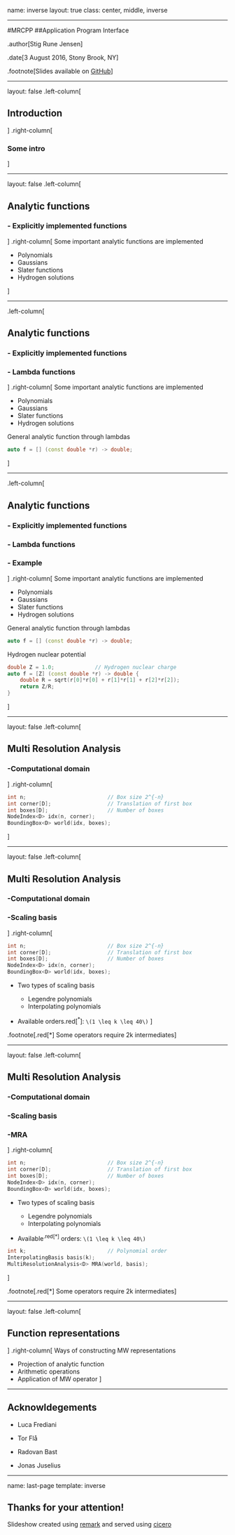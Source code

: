 name: inverse
layout: true
class: center, middle, inverse

---

#MRCPP
##Application Program Interface

.author[Stig Rune Jensen]

.date[3 August 2016, Stony Brook, NY]

.footnote[Slides available on [GitHub](https://github.com/stigrj/mrcpp-api-talk)]

---

layout: false
.left-column[
## Introduction
]
.right-column[
### Some intro
]

---

layout: false
.left-column[
## Analytic functions
### - Explicitly implemented functions
]
.right-column[
Some important analytic functions are implemented
- Polynomials
- Gaussians
- Slater functions
- Hydrogen solutions

]

---

.left-column[
## Analytic functions
### - Explicitly implemented functions
### - Lambda functions
]
.right-column[
Some important analytic functions are implemented
- Polynomials
- Gaussians
- Slater functions
- Hydrogen solutions
 
 
General analytic function through lambdas
```cpp
auto f = [] (const double *r) -> double;
```
]

---

.left-column[
## Analytic functions
### - Explicitly implemented functions
### - Lambda functions
### - Example
]
.right-column[
Some important analytic functions are implemented
- Polynomials
- Gaussians
- Slater functions
- Hydrogen solutions
  
  
General analytic function through lambdas
```cpp
auto f = [] (const double *r) -> double;
```
  
  
Hydrogen nuclear potential
```cpp
double Z = 1.0;             // Hydrogen nuclear charge
auto f = [Z] (const double *r) -> double {
    double R = sqrt(r[0]*r[0] + r[1]*r[1] + r[2]*r[2]);
    return Z/R;
}
```
]

---

layout: false
.left-column[
## Multi Resolution Analysis
### -Computational domain
]
.right-column[
```cpp
int n;                          // Box size 2^{-n}
int corner[D];                  // Translation of first box
int boxes[D];                   // Number of boxes
NodeIndex<D> idx(n, corner);
BoundingBox<D> world(idx, boxes);
```
]

---

layout: false
.left-column[
## Multi Resolution Analysis
### -Computational domain
### -Scaling basis
]
.right-column[
```cpp
int n;                          // Box size 2^{-n}
int corner[D];                  // Translation of first box
int boxes[D];                   // Number of boxes
NodeIndex<D> idx(n, corner);
BoundingBox<D> world(idx, boxes);
```
 
 
- Two types of scaling basis
  * Legendre polynomials
  * Interpolating polynomials

- Available orders.red[<sup>*</sup>]: `\(1 \leq k \leq 40\)`
]

.footnote[.red[*] Some operators require 2k intermediates]

---

layout: false
.left-column[
## Multi Resolution Analysis
### -Computational domain
### -Scaling basis
### -MRA
]
.right-column[
```cpp
int n;                          // Box size 2^{-n}
int corner[D];                  // Translation of first box
int boxes[D];                   // Number of boxes
NodeIndex<D> idx(n, corner);
BoundingBox<D> world(idx, boxes);
```
 
 
- Two types of scaling basis
  * Legendre polynomials
  * Interpolating polynomials

- Available<sup>.red[*]</sup> orders: `\(1 \leq k \leq 40\)`
 
 
```cpp
int k;                          // Polynomial order
InterpolatingBasis basis(k);
MultiResolutionAnalysis<D> MRA(world, basis);
```
]

.footnote[.red[*] Some operators require 2k intermediates]

---

layout: false
.left-column[
## Function representations
]
.right-column[
Ways of constructing MW representations
- Projection of analytic function
- Arithmetic operations
- Application of MW operator
]

---

## Acknowldegements

- Luca Frediani

- Tor Flå

- Radovan Bast

- Jonas Juselius

---

name: last-page
template: inverse

## Thanks for your attention!

Slideshow created using [remark] and served using [cicero]

[remark]: https://github.com/gnab/remark
[cicero]: https://github.com/bast/cicero
